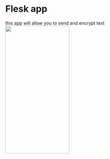 # Flesk app
this app will allow you to send and encrypt text
<img src="https://raw.githubusercontent.com/Dashermankiller/test1/master/static/Enc.PNG" data-canonical-src="https://gyazo.com/eb5c5741b6a9a16c692170a41a49c858.png" width="200" height="400" />
